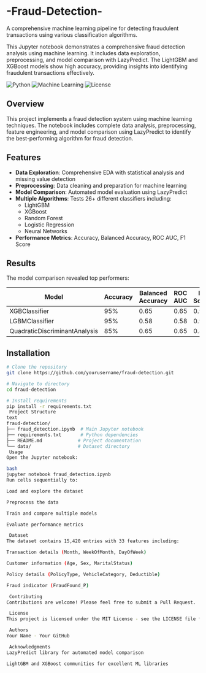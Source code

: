 # -Fraud-Detection-
A comprehensive machine learning pipeline for detecting fraudulent transactions using various classification algorithms.

This Jupyter notebook demonstrates a comprehensive fraud detection analysis using machine learning. It includes data exploration, preprocessing, and model comparison with LazyPredict. The LightGBM and XGBoost models show high accuracy, providing insights into identifying fraudulent transactions effectively.

![Python](https://img.shields.io/badge/Python-3.7%2B-blue)
![Machine Learning](https://img.shields.io/badge/Machine-Learning-orange)
![License](https://img.shields.io/badge/License-MIT-green)

##  Overview

This project implements a fraud detection system using machine learning techniques. The notebook includes complete data analysis, preprocessing, feature engineering, and model comparison using LazyPredict to identify the best-performing algorithm for fraud detection.

##  Features

- **Data Exploration**: Comprehensive EDA with statistical analysis and missing value detection
- **Preprocessing**: Data cleaning and preparation for machine learning
- **Model Comparison**: Automated model evaluation using LazyPredict
- **Multiple Algorithms**: Tests 26+ different classifiers including:
  - LightGBM
  - XGBoost
  - Random Forest
  - Logistic Regression
  - Neural Networks
- **Performance Metrics**: Accuracy, Balanced Accuracy, ROC AUC, F1 Score

##  Results

The model comparison revealed top performers:

| Model | Accuracy | Balanced Accuracy | ROC AUC | F1 Score |
|-------|----------|------------------|---------|----------|
| XGBClassifier | 95% | 0.65 | 0.65 | 0.94 |
| LGBMClassifier | 95% | 0.58 | 0.58 | 0.93 |
| QuadraticDiscriminantAnalysis | 85% | 0.65 | 0.65 | 0.87 |

##  Installation

```bash
# Clone the repository
git clone https://github.com/yourusername/fraud-detection.git

# Navigate to directory
cd fraud-detection

# Install requirements
pip install -r requirements.txt
 Project Structure
text
fraud-detection/
├── fraud_detection.ipynb  # Main Jupyter notebook
├── requirements.txt       # Python dependencies
├── README.md             # Project documentation
└── data/                 # Dataset directory
 Usage
Open the Jupyter notebook:

bash
jupyter notebook fraud_detection.ipynb
Run cells sequentially to:

Load and explore the dataset

Preprocess the data

Train and compare multiple models

Evaluate performance metrics

 Dataset
The dataset contains 15,420 entries with 33 features including:

Transaction details (Month, WeekOfMonth, DayOfWeek)

Customer information (Age, Sex, MaritalStatus)

Policy details (PolicyType, VehicleCategory, Deductible)

Fraud indicator (FraudFound_P)

 Contributing
Contributions are welcome! Please feel free to submit a Pull Request.

 License
This project is licensed under the MIT License - see the LICENSE file for details.

 Authors
Your Name - Your GitHub

 Acknowledgments
LazyPredict library for automated model comparison

LightGBM and XGBoost communities for excellent ML libraries
